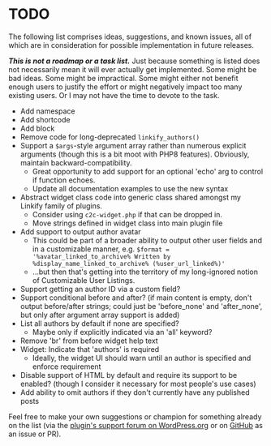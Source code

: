 # TODO

The following list comprises ideas, suggestions, and known issues, all of which are in consideration for possible implementation in future releases.

***This is not a roadmap or a task list.*** Just because something is listed does not necessarily mean it will ever actually get implemented. Some might be bad ideas. Some might be impractical. Some might either not benefit enough users to justify the effort or might negatively impact too many existing users. Or I may not have the time to devote to the task.

* Add namespace
* Add shortcode
* Add block
* Remove code for long-deprecated `linkify_authors()`
* Support a `$args`-style argument array rather than numerous explicit arguments (though this is a bit moot with PHP8 features). Obviously, maintain backward-compatibility.
  * Great opportunity to add support for an optional 'echo' arg to control if function echoes.
  * Update all documentation examples to use the new syntax
* Abstract widget class code into generic class shared amongst my Linkify family of plugins.
  * Consider using `c2c-widget.php` if that can be dropped in.
  * Move strings defined in widget class into main plugin file
* Add support to output author avatar
  * This could be part of a broader ability to output other user fields and in a customizable manner, e.g. `$format = '%avatar_linked_to_archive% Written by %display_name_linked_to_archive% (%user_url_linked%)'`
  * ...but then that's getting into the territory of my long-ignored notion of Customizable User Listings.
* Support getting an author ID via a custom field?
* Support conditional before and after? (if main content is empty, don't output before/after strings; could just be 'before_none' and 'after_none', but only after argument array support is added)
* List all authors by default if none are specified?
  * Maybe only if explicitly indicated via an 'all' keyword?
* Remove 'br' from before widget help text
* Widget: Indicate that 'authors' is required
  * Ideally, the widget UI should warn until an author is specified and enforce requirement
* Disable support of HTML by default and require its support to be enabled? (though I consider it necessary for most people's use cases)
* Add ability to omit authors if they don't currently have any published posts

Feel free to make your own suggestions or champion for something already on the list (via the [plugin's support forum on WordPress.org](https://wordpress.org/support/plugin/linkify-authors/) or on [GitHub](https://github.com/coffee2code/linkify-authors/) as an issue or PR).